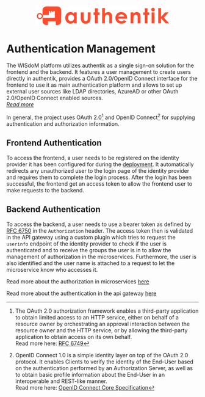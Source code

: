 <div align="center">
<a href="https://goauthentik.io">
<img width="350px" src="https://raw.githubusercontent.com/goauthentik/authentik/main/web/icons/icon_left_brand.svg"/>
</a>
</div>

# Authentication Management
The WISdoM platform utilizes authentik as a single sign-on solution for the
frontend and the backend.
It features a user management to create users directly in authentik, provides
a OAuth 2.0/OpenID Connect interface for the frontend to use it as main
authentication platform and allows to set up external user sources like
LDAP directories, AzureAD or other OAuth 2.0/OpenID Connect enabled sources.<br/>
[_Read more_](https://goauthentik.io)

In general, the project uses OAuth 2.0[^1] and OpenID Connect[^2] for supplying
authentication and authorization information.

[^1]: The OAuth 2.0 authorization framework enables a third-party
   application to obtain limited access to an HTTP service, either on
   behalf of a resource owner by orchestrating an approval interaction
   between the resource owner and the HTTP service, or by allowing the
   third-party application to obtain access on its own behalf.<br>
   Read more here: [RFC 6749](https://datatracker.ietf.org/doc/html/rfc6749)

[^2]: OpenID Connect 1.0 is a simple identity layer on top of the OAuth 2.0 
    protocol. It enables Clients to verify the identity of the End-User based on 
    the authentication performed by an Authorization Server, as well as to 
    obtain basic profile information about the End-User in an interoperable and 
    REST-like manner.<br>
    Read more here: [OpenID Connect Core Specification](https://openid.net/specs/openid-connect-core-1_0.html)


## Frontend Authentication
To access the frontend, a user needs to be registered on the identity provider
it has been configured for during the [deployment](../deployment.md).
It automatically redirects any unauthorized user to the login page of the
identity provider and requires them to complete the login process.
After the login has been successful, the frontend get an access token to allow
the frontend user to make requests to the backend.

## Backend Authentication
To access the backend, a user needs to use a bearer token as defined by 
[RFC 6750](https://datatracker.ietf.org/doc/html/rfc6750) in the `Authorization`
header. The access token then is validated in the API gateway using a custom
plugin which tries to request the `userinfo` endpoint of the identity provider
to check if the user is authenticated and to receive the groups the user is in
to allow the management of authorization in the microservices. Furthermore,
the user is also identified and the user name is attached to a request to
let the microservice know who accesses it.

Read more about the authorization in microservices [here](./microservice.md)

Read more about the authentication in the api gateway [here](../gateway/authorization.md)
